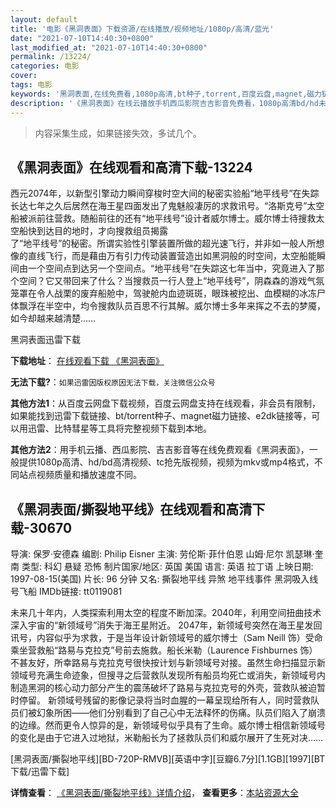 ```yaml
---
layout: default
title: '电影《黑洞表面》下载资源/在线播放/视频地址/1080p/高清/蓝光'
date: "2021-07-10T14:40:30+0800"
last_modified_at: "2021-07-10T14:40:30+0800"
permalink: /13224/
categories: 电影
cover:
tags: 电影
keywords: '黑洞表面,在线免费看,1080p高清,bt种子,torrent,百度云盘,magnet,磁力链,迅雷下载资源'
description: '《黑洞表面》在线云播放手机西瓜影院吉吉影音免费看，1080p高清bd/hd未删减完整版和tc抢先枪版，mkv/mp4格式，附带bt/torrent种子、magnet/磁力链、百度云盘、网盘资源迅雷下载链接'
---
```


>内容采集生成，如果链接失效，多试几个。


## 《黑洞表面》在线观看和高清下载-13224

西元2074年，以新型引擎动力瞬间穿梭时空大间的秘密实验船&ldquo;地平线号”在失踪长达七年之久后居然在海王星四面发出了鬼魅般凄厉的求救讯号。&ldquo;洛斯克号”太空船被派前往营救。随船前往的还有&ldquo;地平线号”设计者威尔博士。威尔博士待搜救太空船快到达目的地时，才向搜救组员揭露<br />了&ldquo;地平线号”的秘密。所谓实验性引擎装置所做的超光速飞行，并非如一般人所想像的直线飞行，而是藉由万有引力传动装置营造出如黑洞般的时空间，太空船能瞬间由一个空间点到达另一个空间点。&ldquo;地平线号”在失踪这七年当中，究竟进入了那个空间？它又带回来了什么？当搜救员一行人登上“地平线号”，阴森森的游戏气氛笼罩在令人战栗的废弃船舱中，驾驶舱内血迹斑斑，眼珠被挖出、血模糊的冰冻尸体飘浮在半空中，均令搜救队员百思不行其解。威尔博士多年来挥之不去的梦魇，如今却越来越清楚……


黑洞表面迅雷下载

**下载地址**： [在线观看下载 《黑洞表面》](https://www.993dy.com//vod-detail-id-19174.html) 


**无法下载?**：`如果迅雷因版权原因无法下载，关注微信公众号 `

**其他方法1**：从百度云网盘下载视频，百度云网盘支持在线观看，非会员有限制，如果能找到迅雷下载链接、bt/torrent种子、magnet磁力链接、e2dk链接等，可以用迅雷、比特彗星等工具将完整视频下载到本地。

**其他方法2**：用手机云播、西瓜影院、吉吉影音等在线免费观看《黑洞表面》，一般提供1080p高清、hd/bd高清视频、tc抢先版视频，视频为mkv或mp4格式，不同站点视频质量和播放速度不同。


## 《黑洞表面/撕裂地平线》在线观看和高清下载-30670

导演: 保罗·安德森 编剧: Philip Eisner 主演: 劳伦斯·菲什伯恩 山姆·尼尔 凯瑟琳·奎南 类型: 科幻 悬疑 恐怖 制片国家/地区: 英国 美国 语言: 英语 拉丁语 上映日期: 1997-08-15(美国) 片长: 96 分钟 又名: 撕裂地平线 异煞 地平线事件 黑洞吸入线号飞船 IMDb链接: tt0119081

未来几十年内，人类探索利用太空的程度不断加深。2040年，利用空间扭曲技术深入宇宙的“新领域号”消失于海王星附近。 2047年，新领域号突然在海王星发回讯号，内容似乎为求救，于是当年设计新领域号的威尔博士（Sam Neill 饰）受命乘坐营救船“路易与克拉克”号前去施救。船长米勒（Laurence Fishburnes 饰）不甚友好，所幸路易与克拉克号很快按计划与新领域号对接。虽然生命扫描显示新领域号充满生命迹象，但搜寻之后营救队发现所有船员均死亡或消失，新领域号内制造黑洞的核心动力部分产生的震荡破坏了路易与克拉克号的外壳，营救队被迫暂时停留。 新领域号残留的影像记录将当时血腥的一幕呈现给所有人，同时营救队员们被幻象所困——他们分别看到了自己心中无法释怀的伤痛。队员们陷入了崩溃的边缘。然而更令人惊异的是，新领域号似乎具有了生命。威尔博士相信新领域号的变化是由于它进入过地狱，米勒船长为了拯救队员们和威尔展开了生死对决……


[黑洞表面/撕裂地平线][BD-720P-RMVB][英语中字][豆瓣6.7分][1.1GB][1997][BT下载/迅雷下载]

**详情查看**： [《黑洞表面/撕裂地平线》详情介绍](/movie/30670/)， **查看更多**：[本站资源大全](/movie/t/all/)


